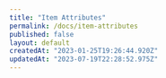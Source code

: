 ```yaml
---
title: "Item Attributes"
permalink: /docs/item-attributes
published: false
layout: default
createdAt: "2023-01-25T19:26:44.920Z"
updatedAt: "2023-07-19T22:28:52.975Z"
---
```

